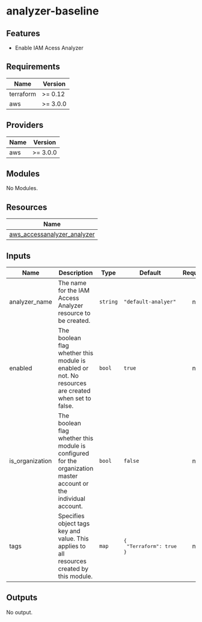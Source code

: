 # analyzer-baseline

## Features

- Enable IAM Acess Analyzer

<!-- BEGINNING OF PRE-COMMIT-TERRAFORM DOCS HOOK -->
## Requirements

| Name | Version |
|------|---------|
| terraform | >= 0.12 |
| aws | >= 3.0.0 |

## Providers

| Name | Version |
|------|---------|
| aws | >= 3.0.0 |

## Modules

No Modules.

## Resources

| Name |
|------|
| [aws_accessanalyzer_analyzer](https://registry.terraform.io/providers/hashicorp/aws/3.0.0/docs/resources/accessanalyzer_analyzer) |

## Inputs

| Name | Description | Type | Default | Required |
|------|-------------|------|---------|:--------:|
| analyzer\_name | The name for the IAM Access Analyzer resource to be created. | `string` | `"default-analyer"` | no |
| enabled | The boolean flag whether this module is enabled or not. No resources are created when set to false. | `bool` | `true` | no |
| is\_organization | The boolean flag whether this module is configured for the organization master account or the individual account. | `bool` | `false` | no |
| tags | Specifies object tags key and value. This applies to all resources created by this module. | `map` | <pre>{<br>  "Terraform": true<br>}</pre> | no |

## Outputs

No output.
<!-- END OF PRE-COMMIT-TERRAFORM DOCS HOOK -->
